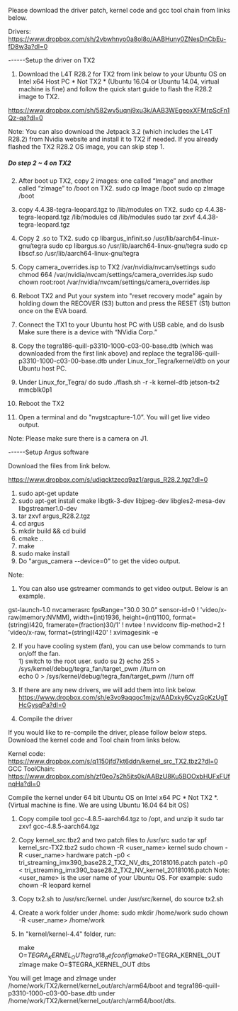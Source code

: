 Please download the driver patch, kernel code and gcc tool chain from links below.

Drivers: https://www.dropbox.com/sh/2vbwhnyo0a8ol8o/AABHuny0ZNesDnCbEu-fD8w3a?dl=0

------Setup the driver on TX2

1. Download the L4T R28.2 for TX2 from link below to your Ubuntu OS on Intel x64 Host PC * Not TX2 * (Ubuntu 16.04 or Ubuntu 14.04, virtual machine is fine) and follow the quick start guide to flash the R28.2 image to TX2.

https://www.dropbox.com/sh/582wv5uqnj9xu3k/AAB3WEgeoxXFMrpScFn1Qz-qa?dl=0

Note: You can also download the Jetpack 3.2 (which includes the L4T R28.2) from Nvidia website and install it to TX2 if needed. 
If you already flashed the TX2 R28.2 OS image, you can skip step 1.

##### Do step 2 ~ 4 on TX2 #####

2. After boot up TX2, copy 2 images: one called “Image” and another called “zImage” to /boot on TX2.
   sudo cp Image /boot
   sudo cp zImage /boot
3. copy 4.4.38-tegra-leopard.tgz to /lib/modules on TX2.
   sudo cp 4.4.38-tegra-leopard.tgz /lib/modules
   cd /lib/modules
   sudo tar zxvf 4.4.38-tegra-leopard.tgz
4. Copy 2 .so   to TX2.
   sudo cp libargus_infinit.so /usr/lib/aarch64-linux-gnu/tegra
   sudo cp libargus.so /usr/lib/aarch64-linux-gnu/tegra
   sudo cp libscf.so /usr/lib/aarch64-linux-gnu/tegra
5. Copy camera_overrides.isp to TX2 /var/nvidia/nvcam/settings
   sudo chmod 664 /var/nvidia/nvcam/settings/camera_overrides.isp
   sudo chown root:root /var/nvidia/nvcam/settings/camera_overrides.isp

6. Reboot TX2 and Put your system into "reset recovery mode" again by holding down the RECOVER (S3) button and press the RESET (S1) button once on the EVA board.
7. Connect the TX1 to your Ubuntu host PC with USB cable, and do
   lsusb
   Make sure there is a device with “NVidia Corp.”
8. Copy the tegra186-quill-p3310-1000-c03-00-base.dtb (which was downloaded from the first link above) and replace the tegra186-quill-p3310-1000-c03-00-base.dtb under Linux_for_Tegra/kernel/dtb on your Ubuntu host PC.
9. Under Linux_for_Tegra/ do
   sudo ./flash.sh -r -k kernel-dtb jetson-tx2 mmcblk0p1

10. Reboot the TX2
11. Open a terminal and do "nvgstcapture-1.0”. You will get live video output.

Note: Please make sure there is a camera on J1.

------Setup Argus software

Download the files from link below.

https://www.dropbox.com/s/udiqcktzecq9az1/argus_R28.2.tgz?dl=0

1. sudo apt-get update
2. sudo apt-get install cmake libgtk-3-dev libjpeg-dev libgles2-mesa-dev libgstreamer1.0-dev
3. tar zxvf argus_R28.2.tgz
4. cd argus
5. mkdir build && cd build
6. cmake ..
7. make
8. sudo make install
9. Do "argus_camera --device=0” to get the video output.

Note:

1. You can also use gstreamer commands to get video output. Below is an example.

gst-launch-1.0 nvcamerasrc fpsRange="30.0 30.0" sensor-id=0 ! 'video/x-raw(memory:NVMM), width=(int)1936, height=(int)1100, format=(string)I420, framerate=(fraction)30/1' ! nvtee ! nvvidconv flip-method=2 ! 'video/x-raw, format=(string)I420' ! xvimagesink -e 

2. If you have cooling system (fan), you can use below commands to turn on/off the fan.      
       1) switch to the root user.
          sudo su
       2) echo 255 > /sys/kernel/debug/tegra_fan/target_pwm   //turn on         
          echo 0 > /sys/kernel/debug/tegra_fan/target_pwm     //turn off

3. If there are any new drivers, we will add them into link below.
https://www.dropbox.com/sh/e3vo9aqqoc1mjzv/AADxky6CyzGpKzUgTHcGysqPa?dl=0

4. Compile the driver

If you would like to re-compile the driver, please follow below steps.
Download the kernel code and Tool chain from links below.

Kernel code: https://www.dropbox.com/s/q1150jfd7kt6ddn/kernel_src_TX2.tbz2?dl=0
GCC ToolChain: https://www.dropbox.com/sh/zf0eo7s2h5jts0k/AABzU8Ku5BOOxbHUFxFUfnqHa?dl=0

Compile the kernel under 64 bit Ubuntu OS on Intel x64 PC * Not TX2 *. (Virtual machine is fine. We are using Ubuntu 16.04 64 bit OS)


1) Copy compile tool gcc-4.8.5-aarch64.tgz to /opt, and unzip it
   sudo tar zxvf gcc-4.8.5-aarch64.tgz

2) Copy kernel_src.tbz2 and two patch files to /usr/src
   sudo tar xpf kernel_src-TX2.tbz2
   sudo chown -R <user_name> kernel
   sudo chown -R <user_name> hardware
   patch -p0 < tri_streaming_imx390_base28.2_TX2_NV_dts_20181016.patch
   patch -p0 < tri_streaming_imx390_base28.2_TX2_NV_kernel_20181016.patch
Note: <user_name> is the user name of your Ubuntu OS. For example: sudo chown -R leopard kernel

3) Copy tx2.sh to /usr/src/kernel. 
   under /usr/src/kernel, do
   source tx2.sh

4) Create a work folder under /home:
   sudo mkdir /home/work
   sudo chown -R <user_name> /home/work

5) In "kernel/kernel-4.4" folder, run:

   make O=$TEGRA_KERNEL_OUT tegra18_defconfig
   make O=$TEGRA_KERNEL_OUT zImage
   make O=$TEGRA_KERNEL_OUT dtbs

You will get Image and zImage under /home/work/TX2/kernel/kernel_out/arch/arm64/boot and tegra186-quill-p3310-1000-c03-00-base.dtb under /home/work/TX2/kernel/kernel_out/arch/arm64/boot/dts.